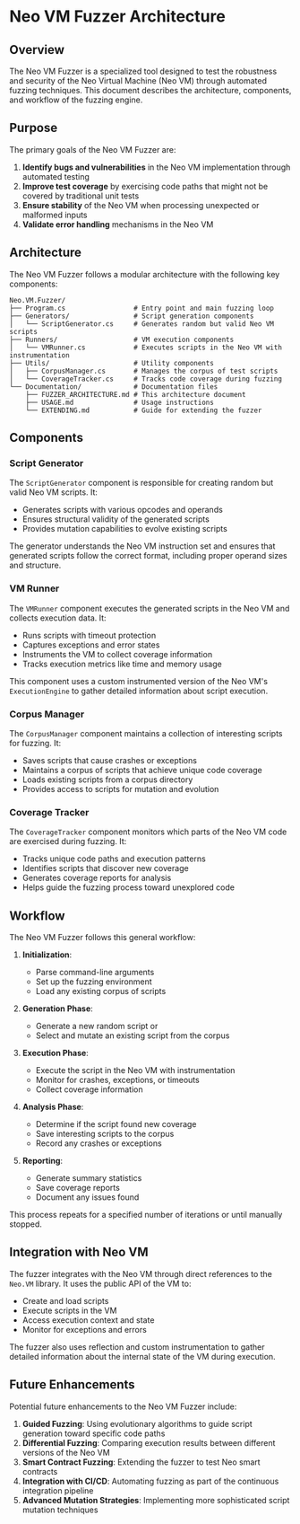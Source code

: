 # Neo VM Fuzzer Architecture

## Overview

The Neo VM Fuzzer is a specialized tool designed to test the robustness and security of the Neo Virtual Machine (Neo VM) through automated fuzzing techniques. This document describes the architecture, components, and workflow of the fuzzing engine.

## Purpose

The primary goals of the Neo VM Fuzzer are:

1. **Identify bugs and vulnerabilities** in the Neo VM implementation through automated testing
2. **Improve test coverage** by exercising code paths that might not be covered by traditional unit tests
3. **Ensure stability** of the Neo VM when processing unexpected or malformed inputs
4. **Validate error handling** mechanisms in the Neo VM

## Architecture

The Neo VM Fuzzer follows a modular architecture with the following key components:

```
Neo.VM.Fuzzer/
├── Program.cs                 # Entry point and main fuzzing loop
├── Generators/                # Script generation components
│   └── ScriptGenerator.cs     # Generates random but valid Neo VM scripts
├── Runners/                   # VM execution components
│   └── VMRunner.cs            # Executes scripts in the Neo VM with instrumentation
├── Utils/                     # Utility components
│   ├── CorpusManager.cs       # Manages the corpus of test scripts
│   └── CoverageTracker.cs     # Tracks code coverage during fuzzing
└── Documentation/             # Documentation files
    ├── FUZZER_ARCHITECTURE.md # This architecture document
    ├── USAGE.md               # Usage instructions
    └── EXTENDING.md           # Guide for extending the fuzzer
```

## Components

### Script Generator

The `ScriptGenerator` component is responsible for creating random but valid Neo VM scripts. It:

- Generates scripts with various opcodes and operands
- Ensures structural validity of the generated scripts
- Provides mutation capabilities to evolve existing scripts

The generator understands the Neo VM instruction set and ensures that generated scripts follow the correct format, including proper operand sizes and structure.

### VM Runner

The `VMRunner` component executes the generated scripts in the Neo VM and collects execution data. It:

- Runs scripts with timeout protection
- Captures exceptions and error states
- Instruments the VM to collect coverage information
- Tracks execution metrics like time and memory usage

This component uses a custom instrumented version of the Neo VM's `ExecutionEngine` to gather detailed information about script execution.

### Corpus Manager

The `CorpusManager` component maintains a collection of interesting scripts for fuzzing. It:

- Saves scripts that cause crashes or exceptions
- Maintains a corpus of scripts that achieve unique code coverage
- Loads existing scripts from a corpus directory
- Provides access to scripts for mutation and evolution

### Coverage Tracker

The `CoverageTracker` component monitors which parts of the Neo VM code are exercised during fuzzing. It:

- Tracks unique code paths and execution patterns
- Identifies scripts that discover new coverage
- Generates coverage reports for analysis
- Helps guide the fuzzing process toward unexplored code

## Workflow

The Neo VM Fuzzer follows this general workflow:

1. **Initialization**:
   - Parse command-line arguments
   - Set up the fuzzing environment
   - Load any existing corpus of scripts

2. **Generation Phase**:
   - Generate a new random script or
   - Select and mutate an existing script from the corpus

3. **Execution Phase**:
   - Execute the script in the Neo VM with instrumentation
   - Monitor for crashes, exceptions, or timeouts
   - Collect coverage information

4. **Analysis Phase**:
   - Determine if the script found new coverage
   - Save interesting scripts to the corpus
   - Record any crashes or exceptions

5. **Reporting**:
   - Generate summary statistics
   - Save coverage reports
   - Document any issues found

This process repeats for a specified number of iterations or until manually stopped.

## Integration with Neo VM

The fuzzer integrates with the Neo VM through direct references to the `Neo.VM` library. It uses the public API of the VM to:

- Create and load scripts
- Execute scripts in the VM
- Access execution context and state
- Monitor for exceptions and errors

The fuzzer also uses reflection and custom instrumentation to gather detailed information about the internal state of the VM during execution.

## Future Enhancements

Potential future enhancements to the Neo VM Fuzzer include:

1. **Guided Fuzzing**: Using evolutionary algorithms to guide script generation toward specific code paths
2. **Differential Fuzzing**: Comparing execution results between different versions of the Neo VM
3. **Smart Contract Fuzzing**: Extending the fuzzer to test Neo smart contracts
4. **Integration with CI/CD**: Automating fuzzing as part of the continuous integration pipeline
5. **Advanced Mutation Strategies**: Implementing more sophisticated script mutation techniques
